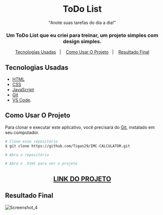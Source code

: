 <h1 align="center">
  ToDo List 
</h1>

<p align="center">"Anote suas tarefas do dia a dia!"</blockquote>

<h3 align="center">   
Um ToDo List que eu criei para treinar, um projeto simples com design simples. 
</h3>
    
<p align="center">
  <a href="#Tecnologias-Usadas">Tecnologias Usadas</a>&nbsp;&nbsp;&nbsp;|&nbsp;&nbsp;&nbsp;
  <a href="#Como-Usar-O-Projeto">Como Usar O Projeto</a>&nbsp;&nbsp;&nbsp;|&nbsp;&nbsp;&nbsp;
  <a href="#Resultado-Final">Resultado Final</a>
</p>

## Tecnologias Usadas

- [HTML](https://developer.mozilla.org/pt-BR/docs/Web/HTML)
- [CSS](https://developer.mozilla.org/pt-BR/docs/Web/CSS)
- [JavaScript](https://developer.mozilla.org/pt-BR/docs/Web/JavaScript)
- [Git](https://git-scm.com/docs)
- [VS Code](https://code.visualstudio.com/).

## Como Usar O Projeto
Para clonar e executar este aplicativo, você precisará do [Git](https://git-scm.com), instalado em seu computador.

```bash
# Clone esse repositório
$ git clone https://github.com/Tigas29/IMC-CALCULATOR.git

# Abra o repositório

# Abra o .html para ver o projeto
```

<div align="center">
  <h2><a href="https://to-do-list-seven-mu.vercel.app/">LINK DO PROJETO</a></h2>
</div>

## Resultado Final

  ![Screenshot_4](https://user-images.githubusercontent.com/68878579/180320744-3cca6200-15da-493d-899d-5629f23ce072.png)

